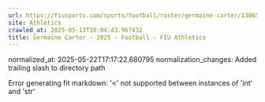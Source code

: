 ```yaml
---
url: https://fiusports.com/sports/football/roster/germaine-carter/13065/
site: Athletics
crawled_at: 2025-05-13T10:04:43.967432
title: Germaine Carter - 2025 - Football - FIU Athletics
---
```

normalized_at: 2025-05-22T17:17:22.680795
normalization_changes: Added trailing slash to directory path

Error generating fit markdown: '<' not supported between instances of 'int' and 'str'